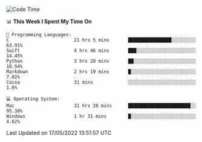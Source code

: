 
<!--START_SECTION:waka-->
![Code Time](http://img.shields.io/badge/Code%20Time-0%20secs-blue)

📊 **This Week I Spent My Time On** 

```text
💬 Programming Languages: 
C                        21 hrs 5 mins       ████████████████░░░░░░░░░   63.91% 
Swift                    4 hrs 46 mins       ███░░░░░░░░░░░░░░░░░░░░░░   14.45% 
Python                   3 hrs 28 mins       ██░░░░░░░░░░░░░░░░░░░░░░░   10.54% 
Markdown                 2 hrs 19 mins       █░░░░░░░░░░░░░░░░░░░░░░░░   7.02% 
Cocoa                    31 mins             ░░░░░░░░░░░░░░░░░░░░░░░░░   1.6%

💻 Operating System: 
Mac                      31 hrs 28 mins      ███████████████████████░░   95.38% 
Windows                  1 hr 31 mins        █░░░░░░░░░░░░░░░░░░░░░░░░   4.62%

```


 Last Updated on 17/05/2022 13:51:57 UTC
<!--END_SECTION:waka-->
